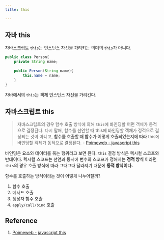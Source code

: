```yaml
---
title: this

---
```

## 자바 this
자바스크립트 `this`는 인스턴스 자신을 가리키는 의미의 `this`가 아니다. 
```java
public class Person{
	private String name;
    
    public Person(String name){
    	this.name = name;
    }
}
```
자바에서의 `this`는 객체 인스턴스 자신을 가리킨다. 

## 자바스크립트 this
> 자바스크립트의 경우 함수 호출 방식에 의해 `this`에 바인딩할 어떤 객체가 동적으로 결정된다. 다시 말해, 함수를 선언할 때 this에 바인딩할 객체가 정적으로 결정되는 것이 아니고, **함수를 호출할 때 함수가 어떻게 호출되었는지에 따라** this에 바인딩할 객체가 동적으로 결정된다. - [Poimeweb - javascript this](https://poiemaweb.com/js-this)

바인딩은 요소와 데이터를 묶는 행위라고 보면 된다. `this` 결정 방식은 렉시컬 스코프와 반대이다. 렉시컬 스코프는 선언과 동시에 변수의 스코프가 정해지는 **정적 방식** 이라면 `this`의 경우 호출 방식에 따라 그때그때 달라지기 때문에 **동적 방식이다.**

함수를 호출하는 방식이라는 것이 어떻게 나누어질까?
1. 함수 호출
2. 메서드 호출
3. 생성자 함수 호출
4. `apply/call/bind` 호출


## Reference
1. [Poimeweb - javascript this](https://poiemaweb.com/js-this)